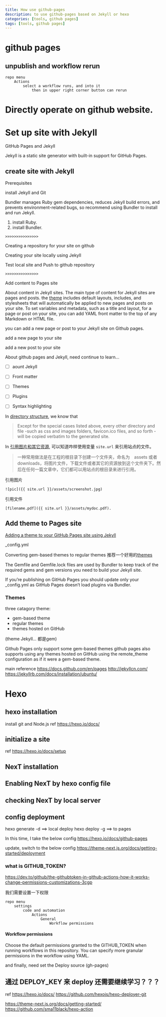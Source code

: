 ```yaml
---
title: How use github-pages
description: to use github-pages based on Jekyll or hexo
categories: [tools, github pages]
tags: [tools, github pages]
---
```

# github pages
## unpublish and workflow rerun
```
repo menu
    Actions
        select a workflow runs, and into it
            then in upper right corner button can rerun
```
# Directly operate on github website.

# Set up site with Jekyll
GitHub Pages and Jekyll

Jekyll is a static site generator with built-in support for GitHub Pages.

## create site with Jekyll
Prerequisites

install Jekyll and Git

Bundler manages Ruby gem dependencies, reduces Jekyll build errors, and prevents environment-related bugs, so recommend using Bundler to install and run Jekyll. 

1. install Ruby.
2. install Bundler.

`>>>>>>>>>>>>>>>`

Creating a repository for your site on github

Creating your site locally using Jekyll

Test local site and Push to github repository



`>>>>>>>>>>>>>>>`

Add content to Pages site

About content in Jekyll sites. The main type of content for Jekyll sites are pages and posts. the [theme](https://jekyllrb.com/docs/themes/#overriding-theme-defaults) includes default layouts, includes, and stylesheets that will automatically be applied to new pages and posts on your site. To set variables and metadata, such as a title and layout, for a page or post on your site, you can add YAML front matter to the top of any Markdown or HTML file.

you can add a new page or post to your Jekyll site on Github pages.

add a new page to your site

add a new post to your site

About github pages and Jekyll, need continue to learn...
- [ ] aount Jekyll
- [ ] Front matter
- [ ] Themes
- [ ] Plugins
- [ ] Syntax highlighting



In [directory structure](http://jekyllrb.com/docs/structure/), we know that 
> Except for the special cases listed above, every other directory and file -such as css and images folders, favicon.ico files, and so forth -will be copied verbatim to the generated site.

In [引用图片和其它资源](http://jekyllcn.com/docs/posts/#%E5%BC%95%E7%94%A8%E5%9B%BE%E7%89%87%E5%92%8C%E5%85%B6%E5%AE%83%E8%B5%84%E6%BA%90), 可以知道咋样使用变量 `site.url` 来引用站点的文件。
> 一种常用做法是在工程的根目录下创建一个文件夹，命名为　assets 或者 downloads，将图片文件，下载文件或者其它的资源放到这个文件夹下。然后在任何一篇文章中，它们都可以用站点的根目录来进行引用。

引用图片
```
![pic]({{ site.url }}/assets/screenshot.jpg)
```
引用文件
```
[filename.pdf]({{ site.url }}/assets/mydoc.pdf).
```

## Add theme to Pages site
[Adding a theme to your GitHub Pages site using Jekyll](https://jekyllrb.com/docs/themes/#overriding-theme-defaults)

_config.yml

Converting gem-based themes to regular themes
推荐一个好用的[themes](https://github.com/simpleyyt/jekyll-theme-next)

The Gemfile and Gemfile.lock files are used by Bundler to keep track of the required gems and gem versions you need to build your Jekyll site.

If you’re publishing on GitHub Pages you should update only your _config.yml as GitHub Pages doesn’t load plugins via Bundler.


### Themes
three catagory theme:
* gem-based theme
* regular themes
* themes hosted on GitHub

(theme Jekyll... 都是gem)


Github Pages only support some gem-based themes
github pages also supports using any themes hosted on GitHub using the remote_theme configuration as if it were a gem-based theme. 

main reference
https://docs.github.com/en/pages
http://jekyllcn.com/
https://jekyllrb.com/docs/installation/ubuntu/



# Hexo
## hexo installation
install git and Node.js
ref <https://hexo.io/docs/>

## initialize a site
ref https://hexo.io/docs/setup


## NexT installation
## Enabling NexT by hexo config file
## checking NexT by local server


## config deployment
hexo generate -d   ==> local deploy
hexo deploy -g ==> to pages


In this time, I take the below config
https://hexo.io/docs/github-pages


update, switch to the below config
https://theme-next.js.org/docs/getting-started/deployment

### what is GITHUB_TOKEN?
https://dev.to/github/the-githubtoken-in-github-actions-how-it-works-change-permissions-customizations-3cgp

我们需要设置一下权限
```
repo menu
    settings
        code and automation
            Actions
                General
                    Workflow permissions
```
#### Workflow permissions
Choose the default permissions granted to the GITHUB_TOKEN when running workflows in this repository. You can specify more granular permissions in the workflow using YAML.

and finally, need set the Deploy source (gh-pages)

## 通过 DEPLOY_KEY 来 deploy 还需要继续学习？？？


ref
https://hexo.io/docs/
https://github.com/hexojs/hexo-deployer-git

https://theme-next.js.org/docs/getting-started/
https://github.com/sma11black/hexo-action
